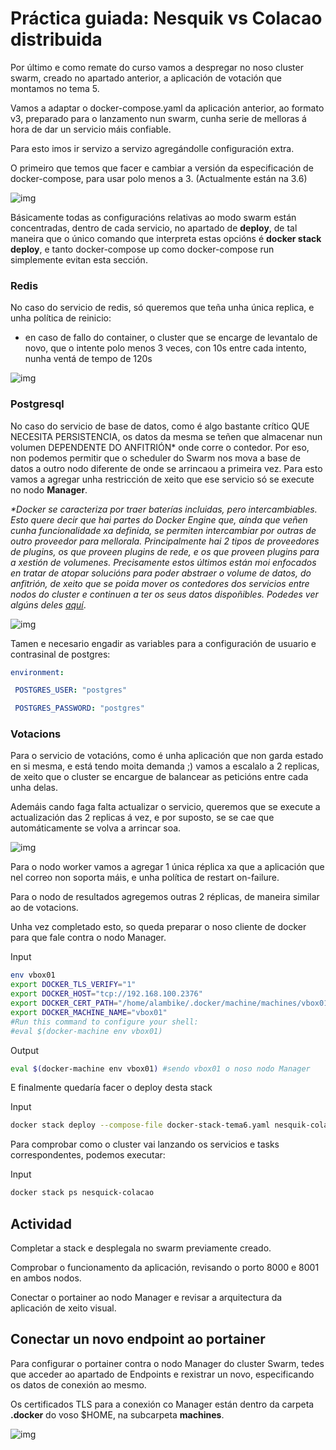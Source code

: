 # Práctica guiada: Nesquik vs Colacao distribuida

Por último e como remate do curso vamos a despregar no noso cluster swarm, creado no apartado anterior, a aplicación de votación que montamos no tema 5.

Vamos a adaptar o docker-compose.yaml da aplicación anterior, ao formato v3, preparado para o lanzamento nun swarm, cunha serie de melloras á hora de dar un servicio máis confiable.

Para esto imos ir servizo a servizo agregándolle configuración extra.

O primeiro que temos que facer e cambiar a versión da especificación de docker-compose, para usar polo menos a 3. (Actualmente están na 3.6)

![img](../_media/05_docker_swarm/swarm06.png)

Básicamente todas as configuracións relativas ao modo swarm están concentradas, dentro de cada servicio, no apartado de **deploy**, de tal maneira que o único comando que interpreta estas opcións é 
**docker stack deploy**, e tanto docker-compose up como docker-compose run simplemente evitan esta sección.

### Redis

No caso do servicio de redis, só queremos que teña unha única replica, e unha política de reinicio:

*  en caso de fallo do container, o cluster que se encarge de levantalo de novo, que o intente polo menos 3 veces, con 10s entre cada intento, nunha ventá de tempo de 120s

![img](../_media/05_docker_swarm/swarm07.png)

### Postgresql

No caso do servicio de base de datos, como é algo bastante crítico QUE NECESITA PERSISTENCIA, os datos da mesma se teñen que almacenar nun volumen DEPENDENTE DO ANFITRIÓN\* onde corre o contedor. Por eso, non podemos permitir que o scheduler do Swarm nos mova a base de datos a outro nodo diferente de onde se arrincaou a primeira vez.
Para esto vamos a agregar unha restricción de xeito que ese servicio só se execute no nodo **Manager**.

_\*Docker se caracteriza por traer baterías incluidas, pero intercambiables. Esto quere decir que hai partes do Docker Engine que, aínda que veñen cunha funcionalidade xa definida, se permiten intercambiar por outras de outro proveedor para mellorala. Principalmente hai 2 tipos de proveedores de plugins, os que proveen plugins de rede, e os que proveen plugins para a xestión de volumenes. Precisamente estos últimos están moi enfocados en tratar de atopar solucións para poder abstraer o volume de datos, do anfitrión, de xeito que se poida mover os contedores dos servicios entre nodos do cluster e continuen a ter os seus datos dispoñibles. Podedes ver algúns deles [aquí](https://store.docker.com/search?type=plugin)_.

![img](../_media/05_docker_swarm/swarm08.png)

Tamen e necesario engadir as variables para a configuración de usuario e contrasinal de postgres:

```yaml
environment:

 POSTGRES_USER: "postgres"

 POSTGRES_PASSWORD: "postgres"
```

### Votacions

Para o servicio de votacións, como é unha aplicación que non garda estado en si mesma, e está tendo moita demanda ;) vamos a escalalo a 2 replicas, de xeito que o cluster se encargue de balancear as peticións entre cada unha delas.

Ademáis cando faga falta actualizar o servicio, queremos que se execute a actualización das 2 replicas á vez, e por suposto, se se cae que automáticamente se volva a arrincar soa.

![img](../_media/05_docker_swarm/swarm09.png)

Para o nodo worker vamos a agregar 1 única réplica xa que a aplicación que nel correo non soporta máis, e unha política de restart on-failure.

Para o nodo de resultados agregemos outras 2 réplicas, de maneira similar ao de votacions.

Unha vez completado esto, so queda preparar o noso cliente de docker para que fale contra o nodo Manager.

Input
```sh
env vbox01
export DOCKER_TLS_VERIFY="1"
export DOCKER_HOST="tcp://192.168.100.2376"
export DOCKER_CERT_PATH="/home/alambike/.docker/machine/machines/vbox01"
export DOCKER_MACHINE_NAME="vbox01"
#Run this command to configure your shell:
#eval $(docker-machine env vbox01)
```
Output
```sh
eval $(docker-machine env vbox01) #sendo vbox01 o noso nodo Manager
```

E finalmente quedaría facer o deploy desta stack

Input
```sh
docker stack deploy --compose-file docker-stack-tema6.yaml nesquik-colacao
```

Para comprobar como o cluster vai lanzando os servicios e tasks correspondentes, podemos executar:

Input
```sh
docker stack ps nesquick-colacao
```

## Actividad

Completar a stack e desplegala no swarm previamente creado.

Comprobar o funcionamento da aplicación, revisando o porto 8000 e 8001 en ambos  nodos.

Conectar o portainer ao nodo Manager e revisar a arquitectura da aplicación de xeito visual.

## Conectar un novo endpoint ao portainer

Para configurar o portainer contra o nodo Manager do cluster Swarm, tedes que acceder ao apartado de Endpoints e rexistrar un novo, especificando os datos de conexión ao mesmo.

Os certificados TLS para a conexión co Manager están dentro da carpeta **.docker** do voso $HOME, na subcarpeta **machines**.

![img](../_media/05_docker_swarm/swarm14.png)
